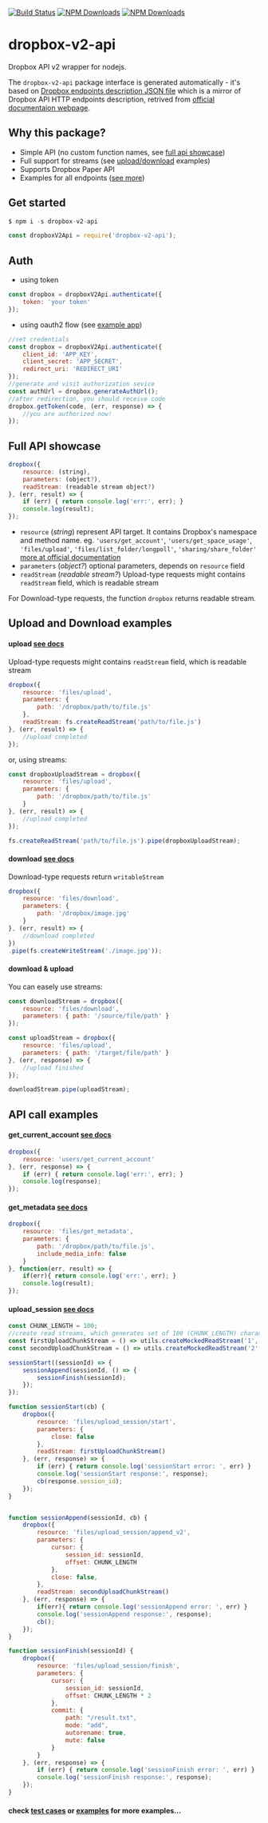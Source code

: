 [![Build Status](https://travis-ci.org/adasq/dropbox-v2-api.svg?branch=master)](https://travis-ci.org/adasq/dropbox-v2-api)
[![NPM Downloads](https://img.shields.io/npm/dm/dropbox-v2-api.svg?style=flat)](https://www.npmjs.org/package/dropbox-v2-api)
[![NPM Downloads](https://img.shields.io/npm/dt/dropbox-v2-api.svg?style=flat)](https://www.npmjs.org/package/dropbox-v2-api)
# dropbox-v2-api
Dropbox API v2 wrapper for nodejs.

The `dropbox-v2-api` package interface is generated automatically - it's based on  [Dropbox endpoints description JSON file][api.json] which is a mirror of Dropbox API HTTP endpoints description, retrived from [official documentaion webpage][docs].

[api.json]: <https://github.com/adasq/dropbox-v2-api/blob/master/dist/api.json>
## Why this package?

- Simple API (no custom function names, see [full api showcase](#full-api-showcase))
- Full support for streams (see [upload/download](#upload-and-download-examples) examples)
- Supports Dropbox Paper API 
- Examples for all endpoints ([see more][examples])


## Get started
```js
$ npm i -s dropbox-v2-api
```

```js
const dropboxV2Api = require('dropbox-v2-api');
```

## Auth

- using token
```js
const dropbox = dropboxV2Api.authenticate({
    token: 'your token'
});
```
- using oauth2 flow (see [example app][example-auth-flow])
```js
//set credentials
const dropbox = dropboxV2Api.authenticate({
    client_id: 'APP_KEY',
    client_secret: 'APP_SECRET',
    redirect_uri: 'REDIRECT_URI'
});
//generate and visit authorization sevice 
const authUrl = dropbox.generateAuthUrl();
//after redirection, you should receive code
dropbox.getToken(code, (err, response) => {
    //you are authorized now!
});
```

## Full API showcase

```js
dropbox({
    resource: (string),
    parameters: (object?),
    readStream: (readable stream object?)
}, (err, result) => {
    if (err) { return console.log('err:', err); }
    console.log(result);
});

```
- `resource` (*string*) represent API target. It contains Dropbox's namespace and method name. eg. `'users/get_account'`, `'users/get_space_usage'`, `'files/upload'`, `'files/list_folder/longpoll'`, `'sharing/share_folder'` [more at official documentation][docs]
- `parameters` (*object?*) optional parameters, depends on `resource` field
- `readStream` (*readable stream?*) Upload-type requests might contains `readStream` field, which is readable stream

For Download-type requests, the function ```dropbox``` returns readable stream.

## Upload and Download examples

#### upload [see docs][files-upload]

Upload-type requests might contains `readStream` field, which is readable stream
```js
dropbox({
    resource: 'files/upload',
    parameters: {
        path: '/dropbox/path/to/file.js'
    },
    readStream: fs.createReadStream('path/to/file.js')
}, (err, result) => {
    //upload completed
});
```
or, using streams:

```js
const dropboxUploadStream = dropbox({
    resource: 'files/upload',
    parameters: {
        path: '/dropbox/path/to/file.js'
    }
}, (err, result) => {
    //upload completed
});

fs.createReadStream('path/to/file.js').pipe(dropboxUploadStream);
```

#### download [see docs][files-download]

Download-type requests return `writableStream`
```js
dropbox({
    resource: 'files/download',
    parameters: {
        path: '/dropbox/image.jpg'
    }
}, (err, result) => {
    //download completed
})
.pipe(fs.createWriteStream('./image.jpg'));
```

#### download & upload

You can easely use streams: 
```js
const downloadStream = dropbox({
    resource: 'files/download',
    parameters: { path: '/source/file/path' }				
});

const uploadStream = dropbox({
    resource: 'files/upload',
    parameters: { path: '/target/file/path' }				
}, (err, response) => {
    //upload finished
});

downloadStream.pipe(uploadStream);
```

## API call examples

#### get_current_account [see docs][get_current_account]

```js
dropbox({
    resource: 'users/get_current_account'
}, (err, response) => {
    if (err) { return console.log('err:', err); }
    console.log(response);
});
```

#### get_metadata [see docs][get_metadata]

```js
dropbox({
    resource: 'files/get_metadata',
    parameters: {
        path: '/dropbox/path/to/file.js',
        include_media_info: false
	}
}, function(err, result) => {
    if(err){ return console.log('err:', err); }
    console.log(result);
});
```

#### upload_session [see docs][session-upload]

```js
const CHUNK_LENGTH = 100;
//create read streams, which generates set of 100 (CHUNK_LENGTH) characters of values: 1 and 2
const firstUploadChunkStream = () => utils.createMockedReadStream('1', CHUNK_LENGTH); 
const secondUploadChunkStream = () => utils.createMockedReadStream('2', CHUNK_LENGTH);

sessionStart((sessionId) => {
    sessionAppend(sessionId, () => {
        sessionFinish(sessionId);
    });
});

function sessionStart(cb) {
    dropbox({
        resource: 'files/upload_session/start',
        parameters: {
            close: false
        },
        readStream: firstUploadChunkStream()
    }, (err, response) => {
        if (err) { return console.log('sessionStart error: ', err) }
        console.log('sessionStart response:', response);
        cb(response.session_id);
    });
}


function sessionAppend(sessionId, cb) {
    dropbox({
        resource: 'files/upload_session/append_v2',
        parameters: {
            cursor: {
                session_id: sessionId,
                offset: CHUNK_LENGTH
            },
            close: false,
        },
        readStream: secondUploadChunkStream()
    }, (err, response) => {
        if(err){ return console.log('sessionAppend error: ', err) }
        console.log('sessionAppend response:', response);
        cb();
    });
}

function sessionFinish(sessionId) {
    dropbox({
        resource: 'files/upload_session/finish',
        parameters: {
            cursor: {
                session_id: sessionId,
                offset: CHUNK_LENGTH * 2
            },
            commit: {
                path: "/result.txt",
                mode: "add",
                autorename: true,
                mute: false
            }
        }
    }, (err, response) => {
        if (err) { return console.log('sessionFinish error: ', err) }
        console.log('sessionFinish response:', response);
    });
}
```

#### check [test cases][tests] or [examples][examples] for more examples...

[examples]: <https://github.com/adasq/dropbox-v2-api/blob/master/EXAMPLES.md>
[tests]: <https://github.com/adasq/dropbox-v2-api/blob/master/test>
[session-upload]: 
<https://www.dropbox.com/developers/documentation/http/documentation#files-upload_session-start>
[files-upload]: 
<https://www.dropbox.com/developers/documentation/http/documentation#files-upload>
[files-download]: 
<https://www.dropbox.com/developers/documentation/http/documentation#files-download>
[get_current_account]: <https://www.dropbox.com/developers/documentation/http/documentation#users-get_current_account>
[get_metadata]:
<https://www.dropbox.com/developers/documentation/http/documentation#files-get_metadata>
[docs]:<https://www.dropbox.com/developers/documentation/http/documentation>
[example-auth-flow]:<https://github.com/adasq/dropbox-v2-api/blob/master/example/oauth2-flow.js>
